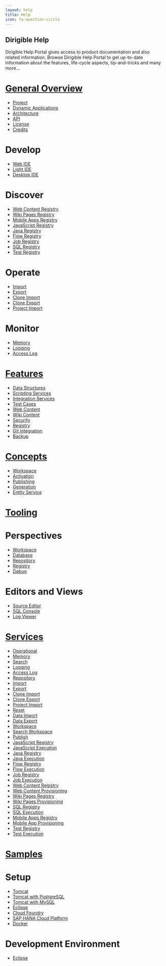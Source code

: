 ```yaml
---
layout: help
title: Help
icon: fa-question-circle
---
```


Dirigible Help
---

Dirigible Help Portal gives access to product documentation and also related information.
Browse Dirigible Help Portal to get up-to-date information about the features, life-cycle aspects, tip-and-tricks and many more...

[General Overview](project.html)
===

* [Project](project.html)
* [Dynamic Applications](dynamic_applications.html)
* [Architecture](architecture.html)
* [API](api.html)
* [License](license.html)
* [Credits](credits.html)


Develop
====

* [Web IDE](develop_web_ide.html)
* [Light IDE](develop_light_ide.html)
* [Desktop IDE](develop_desktop_ide.html)


Discover
====

* [Web Content Registry](service_registry_web.html)
* [Wiki Pages Registry](service_registry_wiki.html)
* [Mobile Apps Registry](service_registry_mobile.html)
* [JavaScript Registry](service_registry_js.html)
* [Java Registry](service_registry_java.html)
* [Flow Registry](service_registry_flow.html)
* [Job Registry](service_registry_job.html)
* [SQL Registry](service_registry_sql.html)
* [Test Registry](service_registry_test.html)

Operate
====

* [Import](service_import.html)
* [Export](service_export.html)
* [Clone Import](service_clone_import.html)
* [Clone Export](service_clone_export.html)
* [Project Import](service_project_import.html)

Monitor
===

* [Memory](service_memory.html)
* [Logging](service_logging.html)
* [Access Log](service_accesslog.html)


[Features](features.html)
===

* [Data Structures](data_structures.html)
* [Scripting Services](scripting_services.html)
* [Integration Services](integration_services.html)
* [Test Cases](test_cases.html)
* [Web Content](web_content.html)
* [Wiki Content](wiki_content.html)
* [Security](security.html)
* [Registry](registry.html)
* [Git Integration](git.html)
* [Backup](backup.html)

[Concepts](concepts.html)
===

* [Workspace](workspace.html)
* [Activation](activation.html)
* [Publishing](publishing.html)
* [Generation](generation.html)
* [Entity Service](entity_service.html)

[Tooling](tooling.html)
===

Perspectives
=====

* [Workspace](workspace_perspective.html)
* [Database](database_perspective.html)
* [Repository](repository_perspective.html)
* [Registry](registry.html)
* [Debug](debugger.html)

Editors and Views
=====

* [Source Editor](source_editor.html)
* [SQL Console](sql_console.html)
* [Log Viewer](log_viewer.html)
	
[Services](services_runtime.html)
===

* [Operational](service_operational.html)
* [Memory](service_memory.html)
* [Search](service_search.html)
* [Logging](service_logging.html)
* [Access Log](service_accesslog.html)
* [Repository](service_repository.html)
* [Import](service_import.html)
* [Export](service_export.html)
* [Clone Import](service_clone_import.html)
* [Clone Export](service_clone_export.html)
* [Project Import](service_project_import.html)
* [Reset](service_reset.html)
* [Data Import](service_data_import.html)
* [Data Export](service_data_export.html)
* [Workspace](service_workspace.html)
* [Search Workspace](service_searchw.html)
* [Publish](service_publish.html)
* [JavaScript Registry](service_registry_js.html)
* [JavaScript Execution](service_javascript.html)
* [Java Registry](service_registry_java.html)
* [Java Execution](service_java.html)
* [Flow Registry](service_registry_flow.html)
* [Flow Execution](service_flow.html)
* [Job Registry](service_registry_job.html)
* [Job Execution](service_job.html)
* [Web Content Registry](service_registry_web.html)
* [Web Content Provisioning](service_web.html)
* [Wiki Pages Registry](service_registry_wiki.html)
* [Wiki Pages Provisioning](service_wiki.html)
* [SQL Registry](service_registry_sql.html)
* [SQL Execution](service_sql.html)
* [Mobile Apps Registry](service_registry_mobile.html)
* [Mobile App Provisioning](service_mobile.html)
* [Test Registry](service_registry_test.html)
* [Test Execution](service_test.html)

[Samples](../samples/index.html)
===

Setup
===

* [Tomcat](tomcat.html)
* [Tomcat with PostgreSQL](tomcat_postgresql.html)
* [Tomcat with MySQL](tomcat_mysql.html)
* [Eclipse](eclipse_rcp.html)
* [Cloud Foundry](cloudfoundry.html)
* [SAP HANA Cloud Platform](hcp.html)
* [Docker](docker.html)


Development Environment
===

* [Eclipse](eclipse.html)



